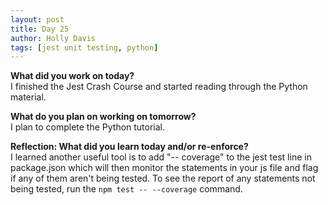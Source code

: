 ```yaml
---
layout: post
title: Day 25
author: Holly Davis
tags: [jest unit testing, python]
---
```


**What did you work on today?**  
I finished the Jest Crash Course and started reading through the Python material.

**What do you plan on working on tomorrow?**  
I plan to complete the Python tutorial.

**Reflection: What did you learn today and/or re-enforce?**  
I learned another useful tool is to add "-- coverage" to the jest test line in package.json which will then monitor the statements in your js file and flag if any of them aren't being tested. To see the report of any statements not being tested, run the `npm test -- --coverage` command.
